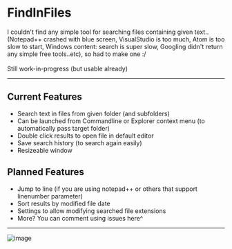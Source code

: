 # FindInFiles

I couldn't find any simple tool for searching files containing given text..<br>
(Notepad++ crashed with blue screen, VisualStudio is too much, Atom is too slow to start, Windows content: search is super slow, Googling didn't return any simple free tools..etc), so had to make one :/<br>
<br>
Still work-in-progress (but usable already)
<hr>

## Current Features
- Search text in files from given folder (and subfolders)
- Can be launched from Commandline or Explorer context menu (to automatically pass target folder)
- Double click results to open file in default editor
- Save search history (to search again easily)
- Resizeable window

## Planned Features
- Jump to line (if you are using notepad++ or others that support linenumber parameter)
- Sort results by modified file date
- Settings to allow modifying searched file extensions
- More? You can comment using issues here^

<hr>

![image](https://user-images.githubusercontent.com/5438317/46906957-f084f480-cf3d-11e8-9d22-45e67f614126.png)

